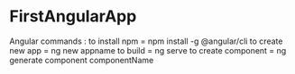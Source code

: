 # FirstAngularApp
Angular commands :
to install npm = npm install -g @angular/cli
to create new app = ng new appname
to build = ng serve 
to create component = ng generate component componentName
